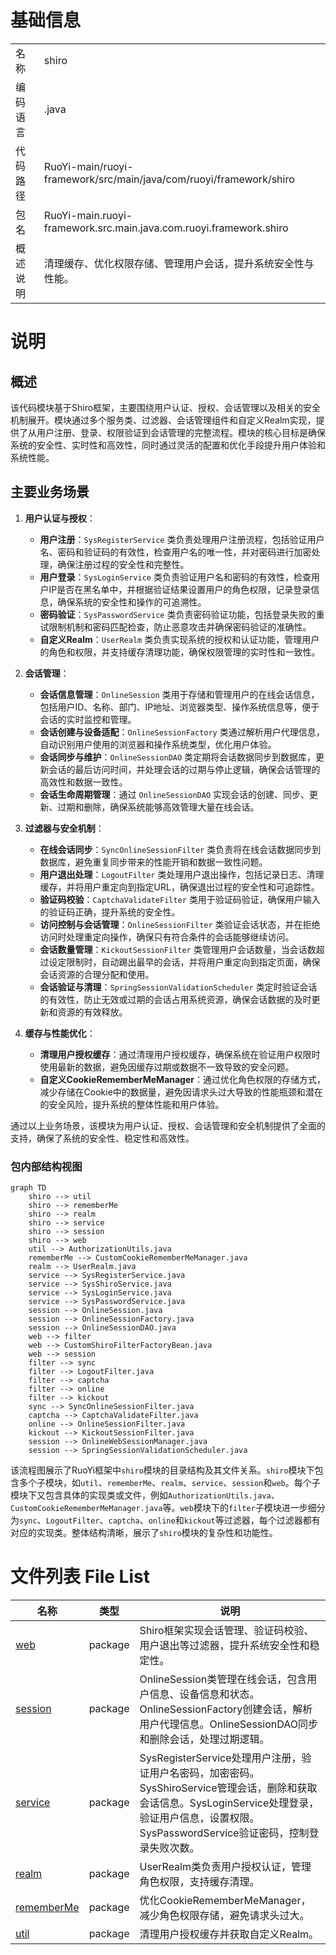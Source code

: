 # 基础信息

|      |      |
|------|------|
| 名称 | shiro |
| 编码语言 | .java |
| 代码路径 | RuoYi-main/ruoyi-framework/src/main/java/com/ruoyi/framework/shiro |
| 包名 | RuoYi-main.ruoyi-framework.src.main.java.com.ruoyi.framework.shiro |
| 概述说明 | 清理缓存、优化权限存储、管理用户会话，提升系统安全性与性能。 |

# 说明

## 概述
该代码模块基于Shiro框架，主要围绕用户认证、授权、会话管理以及相关的安全机制展开。模块通过多个服务类、过滤器、会话管理组件和自定义Realm实现，提供了从用户注册、登录、权限验证到会话管理的完整流程。模块的核心目标是确保系统的安全性、实时性和高效性，同时通过灵活的配置和优化手段提升用户体验和系统性能。

## 主要业务场景
1. **用户认证与授权**：
   - **用户注册**：`SysRegisterService` 类负责处理用户注册流程，包括验证用户名、密码和验证码的有效性，检查用户名的唯一性，并对密码进行加密处理，确保注册过程的安全性和完整性。
   - **用户登录**：`SysLoginService` 类负责验证用户名和密码的有效性，检查用户IP是否在黑名单中，并根据验证结果设置用户的角色权限，记录登录信息，确保系统的安全性和操作的可追溯性。
   - **密码验证**：`SysPasswordService` 类负责密码验证功能，包括登录失败的重试限制机制和密码匹配检查，防止恶意攻击并确保密码验证的准确性。
   - **自定义Realm**：`UserRealm` 类负责实现系统的授权和认证功能，管理用户的角色和权限，并支持缓存清理功能，确保权限管理的实时性和一致性。

2. **会话管理**：
   - **会话信息管理**：`OnlineSession` 类用于存储和管理用户的在线会话信息，包括用户ID、名称、部门、IP地址、浏览器类型、操作系统信息等，便于会话的实时监控和管理。
   - **会话创建与设备适配**：`OnlineSessionFactory` 类通过解析用户代理信息，自动识别用户使用的浏览器和操作系统类型，优化用户体验。
   - **会话同步与维护**：`OnlineSessionDAO` 类定期将会话数据同步到数据库，更新会话的最后访问时间，并处理会话的过期与停止逻辑，确保会话管理的高效性和数据一致性。
   - **会话生命周期管理**：通过 `OnlineSessionDAO` 实现会话的创建、同步、更新、过期和删除，确保系统能够高效管理大量在线会话。

3. **过滤器与安全机制**：
   - **在线会话同步**：`SyncOnlineSessionFilter` 类负责将在线会话数据同步到数据库，避免重复同步带来的性能开销和数据一致性问题。
   - **用户退出处理**：`LogoutFilter` 类处理用户退出操作，包括记录日志、清理缓存，并将用户重定向到指定URL，确保退出过程的安全性和可追踪性。
   - **验证码校验**：`CaptchaValidateFilter` 类用于验证码验证，确保用户输入的验证码正确，提升系统的安全性。
   - **访问控制与会话管理**：`OnlineSessionFilter` 类验证会话状态，并在拒绝访问时处理重定向操作，确保只有符合条件的会话能够继续访问。
   - **会话数量管理**：`KickoutSessionFilter` 类管理用户会话数量，当会话数超过设定限制时，自动踢出最早的会话，并将用户重定向到指定页面，确保会话资源的合理分配和使用。
   - **会话验证与清理**：`SpringSessionValidationScheduler` 类定时验证会话的有效性，防止无效或过期的会话占用系统资源，确保会话数据的及时更新和资源的有效释放。

4. **缓存与性能优化**：
   - **清理用户授权缓存**：通过清理用户授权缓存，确保系统在验证用户权限时使用最新的数据，避免因缓存过期或数据不一致导致的安全问题。
   - **自定义CookieRememberMeManager**：通过优化角色权限的存储方式，减少存储在Cookie中的数据量，避免因请求头过大导致的性能瓶颈和潜在的安全风险，提升系统的整体性能和用户体验。

通过以上业务场景，该模块为用户认证、授权、会话管理和安全机制提供了全面的支持，确保了系统的安全性、稳定性和高效性。


### 包内部结构视图

```mermaid
graph TD
    shiro --> util
    shiro --> rememberMe
    shiro --> realm
    shiro --> service
    shiro --> session
    shiro --> web
    util --> AuthorizationUtils.java
    rememberMe --> CustomCookieRememberMeManager.java
    realm --> UserRealm.java
    service --> SysRegisterService.java
    service --> SysShiroService.java
    service --> SysLoginService.java
    service --> SysPasswordService.java
    session --> OnlineSession.java
    session --> OnlineSessionFactory.java
    session --> OnlineSessionDAO.java
    web --> filter
    web --> CustomShiroFilterFactoryBean.java
    web --> session
    filter --> sync
    filter --> LogoutFilter.java
    filter --> captcha
    filter --> online
    filter --> kickout
    sync --> SyncOnlineSessionFilter.java
    captcha --> CaptchaValidateFilter.java
    online --> OnlineSessionFilter.java
    kickout --> KickoutSessionFilter.java
    session --> OnlineWebSessionManager.java
    session --> SpringSessionValidationScheduler.java
```

该流程图展示了RuoYi框架中`shiro`模块的目录结构及其文件关系。`shiro`模块下包含多个子模块，如`util`、`rememberMe`、`realm`、`service`、`session`和`web`。每个子模块下又包含具体的实现类或文件，例如`AuthorizationUtils.java`、`CustomCookieRememberMeManager.java`等。`web`模块下的`filter`子模块进一步细分为`sync`、`LogoutFilter`、`captcha`、`online`和`kickout`等过滤器，每个过滤器都有对应的实现类。整体结构清晰，展示了`shiro`模块的复杂性和功能性。

# 文件列表 File List

| 名称   | 类型  | 说明 |
|-------|------|-------------|
| [web](web/_module.md) | package | Shiro框架实现会话管理、验证码校验、用户退出等过滤器，提升系统安全性和稳定性。 |
| [session](session/_module.md) | package | OnlineSession类管理在线会话，包含用户信息、设备信息和状态。OnlineSessionFactory创建会话，解析用户代理信息。OnlineSessionDAO同步和删除会话，处理过期逻辑。 |
| [service](service/_module.md) | package | SysRegisterService处理用户注册，验证用户名密码，加密密码。SysShiroService管理会话，删除和获取会话信息。SysLoginService处理登录，验证用户信息，设置权限。SysPasswordService验证密码，控制登录失败次数。 |
| [realm](realm/_module.md) | package | UserRealm类负责用户授权认证，管理角色权限，支持缓存清理。 |
| [rememberMe](rememberMe/_module.md) | package | 优化CookieRememberMeManager，减少角色权限存储，避免请求头过大。 |
| [util](util/_module.md) | package | 清理用户授权缓存并获取自定义Realm。 |


